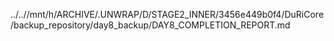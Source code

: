 ../..//mnt/h/ARCHIVE/.UNWRAP/D/STAGE2_INNER/3456e449b0f4/DuRiCore/backup_repository/day8_backup/DAY8_COMPLETION_REPORT.md